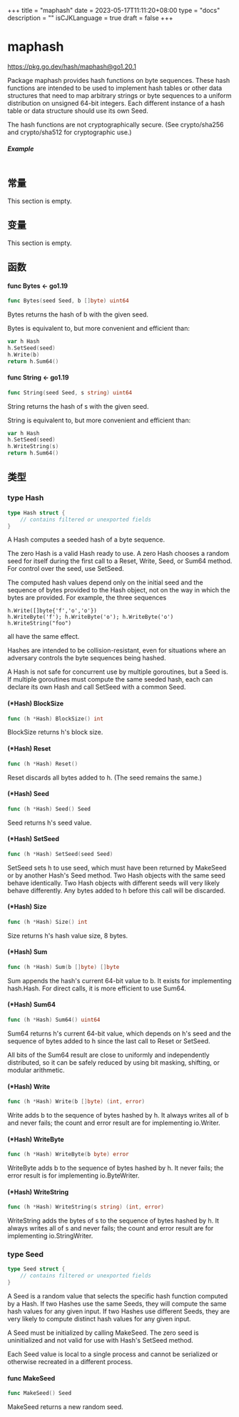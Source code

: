 +++
title = "maphash"
date = 2023-05-17T11:11:20+08:00
type = "docs"
description = ""
isCJKLanguage = true
draft = false
+++
# maphash

https://pkg.go.dev/hash/maphash@go1.20.1



Package maphash provides hash functions on byte sequences. These hash functions are intended to be used to implement hash tables or other data structures that need to map arbitrary strings or byte sequences to a uniform distribution on unsigned 64-bit integers. Each different instance of a hash table or data structure should use its own Seed.

The hash functions are not cryptographically secure. (See crypto/sha256 and crypto/sha512 for cryptographic use.)

##### Example
``` go 
```







## 常量 

This section is empty.

## 变量

This section is empty.

## 函数

#### func Bytes  <- go1.19

``` go 
func Bytes(seed Seed, b []byte) uint64
```

Bytes returns the hash of b with the given seed.

Bytes is equivalent to, but more convenient and efficient than:

``` go 
var h Hash
h.SetSeed(seed)
h.Write(b)
return h.Sum64()
```

#### func String  <- go1.19

``` go 
func String(seed Seed, s string) uint64
```

String returns the hash of s with the given seed.

String is equivalent to, but more convenient and efficient than:

``` go 
var h Hash
h.SetSeed(seed)
h.WriteString(s)
return h.Sum64()
```

## 类型

### type Hash 

``` go 
type Hash struct {
	// contains filtered or unexported fields
}
```

A Hash computes a seeded hash of a byte sequence.

The zero Hash is a valid Hash ready to use. A zero Hash chooses a random seed for itself during the first call to a Reset, Write, Seed, or Sum64 method. For control over the seed, use SetSeed.

The computed hash values depend only on the initial seed and the sequence of bytes provided to the Hash object, not on the way in which the bytes are provided. For example, the three sequences

```
h.Write([]byte{'f','o','o'})
h.WriteByte('f'); h.WriteByte('o'); h.WriteByte('o')
h.WriteString("foo")
```

all have the same effect.

Hashes are intended to be collision-resistant, even for situations where an adversary controls the byte sequences being hashed.

A Hash is not safe for concurrent use by multiple goroutines, but a Seed is. If multiple goroutines must compute the same seeded hash, each can declare its own Hash and call SetSeed with a common Seed.

#### (*Hash) BlockSize 

``` go 
func (h *Hash) BlockSize() int
```

BlockSize returns h's block size.

#### (*Hash) Reset 

``` go 
func (h *Hash) Reset()
```

Reset discards all bytes added to h. (The seed remains the same.)

#### (*Hash) Seed 

``` go 
func (h *Hash) Seed() Seed
```

Seed returns h's seed value.

#### (*Hash) SetSeed 

``` go 
func (h *Hash) SetSeed(seed Seed)
```

SetSeed sets h to use seed, which must have been returned by MakeSeed or by another Hash's Seed method. Two Hash objects with the same seed behave identically. Two Hash objects with different seeds will very likely behave differently. Any bytes added to h before this call will be discarded.

#### (*Hash) Size 

``` go 
func (h *Hash) Size() int
```

Size returns h's hash value size, 8 bytes.

#### (*Hash) Sum 

``` go 
func (h *Hash) Sum(b []byte) []byte
```

Sum appends the hash's current 64-bit value to b. It exists for implementing hash.Hash. For direct calls, it is more efficient to use Sum64.

#### (*Hash) Sum64 

``` go 
func (h *Hash) Sum64() uint64
```

Sum64 returns h's current 64-bit value, which depends on h's seed and the sequence of bytes added to h since the last call to Reset or SetSeed.

All bits of the Sum64 result are close to uniformly and independently distributed, so it can be safely reduced by using bit masking, shifting, or modular arithmetic.

#### (*Hash) Write 

``` go 
func (h *Hash) Write(b []byte) (int, error)
```

Write adds b to the sequence of bytes hashed by h. It always writes all of b and never fails; the count and error result are for implementing io.Writer.

#### (*Hash) WriteByte 

``` go 
func (h *Hash) WriteByte(b byte) error
```

WriteByte adds b to the sequence of bytes hashed by h. It never fails; the error result is for implementing io.ByteWriter.

#### (*Hash) WriteString 

``` go 
func (h *Hash) WriteString(s string) (int, error)
```

WriteString adds the bytes of s to the sequence of bytes hashed by h. It always writes all of s and never fails; the count and error result are for implementing io.StringWriter.

### type Seed 

``` go 
type Seed struct {
	// contains filtered or unexported fields
}
```

A Seed is a random value that selects the specific hash function computed by a Hash. If two Hashes use the same Seeds, they will compute the same hash values for any given input. If two Hashes use different Seeds, they are very likely to compute distinct hash values for any given input.

A Seed must be initialized by calling MakeSeed. The zero seed is uninitialized and not valid for use with Hash's SetSeed method.

Each Seed value is local to a single process and cannot be serialized or otherwise recreated in a different process.

#### func MakeSeed 

``` go 
func MakeSeed() Seed
```

MakeSeed returns a new random seed.